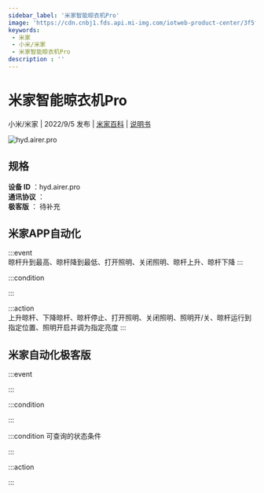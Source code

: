 ```yaml
---
sidebar_label: '米家智能晾衣机Pro'
image: 'https://cdn.cnbj1.fds.api.mi-img.com/iotweb-product-center/3f5f9264697692c1cc830fb72380395b_1653384493098.png?GalaxyAccessKeyId=AKVGLQWBOVIRQ3XLEW&Expires=9223372036854775807&Signature=ezsNuVkUkXDT5O9YPv1eACLpuGI='
keywords: 
 - 米家
 - 小米/米家
 - 米家智能晾衣机Pro
description : ''
---
```

# 米家智能晾衣机Pro

小米/米家 | 2022/9/5 发布 | [米家百科](https://home.mi.com/webapp/content/baike/product/index.html?model=hyd.airer.pro) | [说明书](https://home.mi.com/views/introduction.html?model=hyd.airer.pro&region=cn)

![hyd.airer.pro](https://cdn.cnbj1.fds.api.mi-img.com/iotweb-product-center/3f5f9264697692c1cc830fb72380395b_1653384493098.png?GalaxyAccessKeyId=AKVGLQWBOVIRQ3XLEW&Expires=9223372036854775807&Signature=ezsNuVkUkXDT5O9YPv1eACLpuGI=)

## 规格  
> 
**设备 ID** ：hyd.airer.pro  
**通讯协议** ：  
**极客版**  ： 待补充 


## 米家APP自动化  

:::event  
晾杆升到最高、晾杆降到最低、打开照明、关闭照明、晾杆上升、晾杆下降
:::

:::condition  

:::

:::action   
上升晾杆、下降晾杆、晾杆停止、打开照明、关闭照明、照明开/关、晾杆运行到指定位置、照明开启并调为指定亮度
:::

## 米家自动化极客版  

:::event  

:::

:::condition  

:::

:::condition 可查询的状态条件  

:::

:::action  

:::

        
